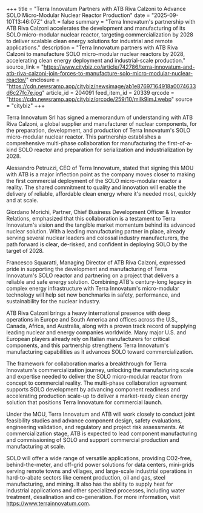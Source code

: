 +++
title = "Terra Innovatum Partners with ATB Riva Calzoni to Advance SOLO Micro-Modular Nuclear Reactor Production"
date = "2025-09-10T13:46:07Z"
draft = false
summary = "Terra Innovatum's partnership with ATB Riva Calzoni accelerates the development and manufacturing of its SOLO micro-modular nuclear reactor, targeting commercialization by 2028 to deliver scalable clean energy solutions for industrial and remote applications."
description = "Terra Innovatum partners with ATB Riva Calzoni to manufacture SOLO micro-modular nuclear reactors by 2028, accelerating clean energy deployment and industrial-scale production."
source_link = "https://www.citybiz.co/article/742786/terra-innovatum-and-atb-riva-calzoni-join-forces-to-manufacture-solo-micro-modular-nuclear-reactor/"
enclosure = "https://cdn.newsramp.app/citybiz/newsimage/ab1e87697164918a0074633d6c27fc7e.jpg"
article_id = 204091
feed_item_id = 20339
qrcode = "https://cdn.newsramp.app/citybiz/qrcode/259/10/milk9imJ.webp"
source = "citybiz"
+++

<p>Terra Innovatum Srl has signed a memorandum of understanding with ATB Riva Calzoni, a global supplier and manufacturer of nuclear components, for the preparation, development, and production of Terra Innovatum's SOLO micro-modular nuclear reactor. This partnership establishes a comprehensive multi-phase collaboration for manufacturing the first-of-a-kind SOLO reactor and preparation for serialization and industrialization by 2028.</p><p>Alessandro Petruzzi, CEO of Terra Innovatum, stated that signing this MOU with ATB is a major inflection point as the company moves closer to making the first commercial deployment of the SOLO micro-modular reactor a reality. The shared commitment to quality and innovation will enable the delivery of reliable, affordable clean energy where it's needed most, quickly and at scale.</p><p>Giordano Morichi, Partner, Chief Business Development Officer & Investor Relations, emphasized that this collaboration is a testament to Terra Innovatum's vision and the tangible market momentum behind its advanced nuclear solution. With a leading manufacturing partner in place, already serving several nuclear leaders and colossal industry manufacturers, the path forward is clear, de-risked, and confident in deploying SOLO by the target of 2028.</p><p>Francesco Squaratti, Managing Director of ATB Riva Calzoni, expressed pride in supporting the development and manufacturing of Terra Innovatum's SOLO reactor and partnering on a project that delivers a reliable and safe energy solution. Combining ATB's century-long legacy in complex energy infrastructure with Terra Innovatum's micro-modular technology will help set new benchmarks in safety, performance, and sustainability for the nuclear industry.</p><p>ATB Riva Calzoni brings a heavy international presence with deep operations in Europe and South America and offices across the U.S., Canada, Africa, and Australia, along with a proven track record of supplying leading nuclear and energy companies worldwide. Many major U.S. and European players already rely on Italian manufacturers for critical components, and this partnership strengthens Terra Innovatum's manufacturing capabilities as it advances SOLO toward commercialization.</p><p>The framework for collaboration marks a breakthrough for Terra Innovatum's commercialization journey, unlocking the manufacturing scale and expertise needed to deliver the SOLO micro-modular reactor from concept to commercial reality. The multi-phase collaboration agreement supports SOLO development by advancing component readiness and accelerating production scale-up to deliver a market-ready clean energy solution that positions Terra Innovatum for commercial launch.</p><p>Under the MOU, Terra Innovatum and ATB will work closely to conduct joint feasibility studies and advance component design, safety evaluations, engineering validation, and regulatory and project risk assessments. At commercialization stage, ATB is expected to lead component manufacturing and commissioning of SOLO and support commercial production and manufacturing at scale.</p><p>SOLO will offer a wide range of versatile applications, providing CO2-free, behind-the-meter, and off-grid power solutions for data centers, mini-grids serving remote towns and villages, and large-scale industrial operations in hard-to-abate sectors like cement production, oil and gas, steel manufacturing, and mining. It also has the ability to supply heat for industrial applications and other specialized processes, including water treatment, desalination and co-generation. For more information, visit <a href="https://www.terrainnovatum.com" rel="nofollow" target="_blank">https://www.terrainnovatum.com</a>.</p>